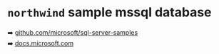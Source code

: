 # `northwind` sample mssql database

:arrow_right: [github.com/microsoft/sql-server-samples](https://github.com/microsoft/sql-server-samples/tree/master/samples/databases/northwind-pubs)  
:arrow_right: [docs.microsoft.com](https://docs.microsoft.com/en-us/dotnet/framework/data/adonet/sql/linq/downloading-sample-databases#get-the-northwind-sample-database-for-sql-server)
